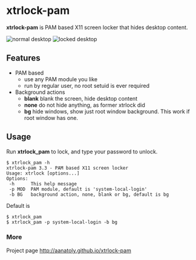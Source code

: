 # xtrlock-pam

**xtrlock-pam** is PAM based X11 screen locker that hides desktop content.

![normal desktop](http://aanatoly.github.io/xtrlock-pam/images/normal-th.png "Normal desktop")
![locked desktop](http://aanatoly.github.io/xtrlock-pam/images/locked-th.png "Locked desktop")

## Features 

 - PAM based
   - use any PAM module you like
   - run by regular user, no root setuid is ever required
 - Background actions
   - **blank** blank the screen, hide desktop content
   - **none** do not hide anything, as former xtrlock did
   - **bg** hide windows, show just root window background. This work if root
     window has one.
     
## Usage
Run **xtrlock_pam** to lock, and type your password to unlock.


```text
$ xtrlock_pam -h
xtrlock-pam 3.3 - PAM based X11 screen locker
Usage: xtrlock [options...]
Options:
 -h      This help message
 -p MOD  PAM module, default is 'system-local-login'
 -b BG   background action, none, blank or bg, default is bg

```

Default is
```
$ xtrlock_pam
$ xtrlock_pam -p system-local-login -b bg
```


### More
Project page http://aanatoly.github.io/xtrlock-pam
